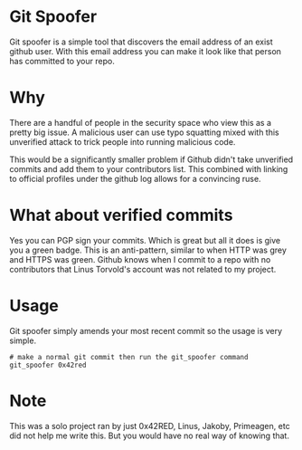 # Git Spoofer
Git spoofer is a simple tool that discovers the email address of an exist github user.
With this email address you can make it look like that person has committed to your repo.

# Why
There are a handful of people in the security space who view this as a pretty big issue.
A malicious user can use typo squatting mixed with this unverified attack to trick people into running malicious code.

This would be a significantly smaller problem if Github didn't take unverified commits and add them to your contributors list.
This combined with linking to official profiles under the github log allows for a convincing ruse.

# What about verified commits
Yes you can PGP sign your commits.  Which is great but all it does is give you a green badge.  This is an anti-pattern, similar to when HTTP was grey and HTTPS was green.
Github knows when I commit to a repo with no contributors that Linus Torvold's account was not related to my project. 

# Usage
Git spoofer simply amends your most recent commit so the usage is very simple.
```
# make a normal git commit then run the git_spoofer command
git_spoofer 0x42red
```

# Note
This was a solo project ran by just 0x42RED, Linus, Jakoby, Primeagen, etc did not help me write this.  But you would have no real way of knowing that.

